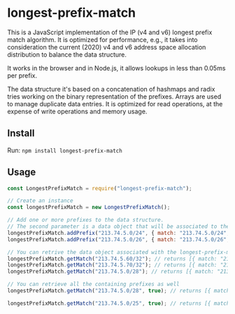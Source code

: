 # longest-prefix-match

This is a JavaScript implementation of the IP (v4 and v6) longest prefix match algorithm.
It is optimized for performance, e.g., it takes into consideration the current (2020) v4 and v6 address space allocation distribution to balance the data structure.

It works in the browser and in Node.js, it allows lookups in less than 0.05ms per prefix.

The data structure it's based on a concatenation of hashmaps and radix tries working on the binary representation of the prefixes. Arrays are used to manage duplicate data entries. It is optimized for read operations, at the expense of write operations and memory usage.


## Install
Run: 
`npm install longest-prefix-match`

## Usage

```javascript
const LongestPrefixMatch = require("longest-prefix-match");

// Create an instance 
const longestPrefixMatch = new LongestPrefixMatch();

// Add one or more prefixes to the data structure. 
// The second parameter is a data object that will be associated to the prefix, it can contain whatever you would like.
longestPrefixMatch.addPrefix("213.74.5.0/24", { match: "213.74.5.0/24", something: false });
longestPrefixMatch.addPrefix("213.74.5.0/26", { match: "213.74.5.0/26", something: true });

// You can retrive the data object associated with the longest-prefix-match prefix
longestPrefixMatch.getMatch("213.74.5.60/32"); // returns [{ match: "213.74.5.0/26", something: true }]
longestPrefixMatch.getMatch("213.74.5.70/32"); // returns [{ match: "213.74.5.0/24", something: false }]
longestPrefixMatch.getMatch("213.74.5.0/28"); // returns [{ match: "213.74.5.0/26", something: true }]

// You can retrieve all the containing prefixes as well
longestPrefixMatch.getMatch("213.74.5.0/28", true); // returns [{ match: "213.74.5.0/26", something: true }, { match: "213.74.5.0/24", something: false }]

longestPrefixMatch.getMatch("213.74.5.0/25", true); // returns [{ match: "213.74.5.0/24", something: false }]

```

